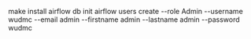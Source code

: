 [//]: # (export AIRFLOW_HOME=`readlink -f .`)
make install
airflow db init
airflow users  create --role Admin --username wudmc --email admin --firstname admin --lastname admin --password wudmc
